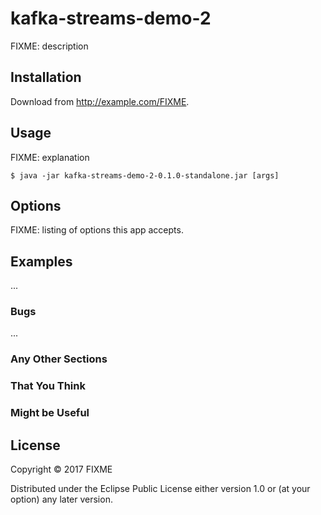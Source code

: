 # kafka-streams-demo-2

FIXME: description

## Installation

Download from http://example.com/FIXME.

## Usage

FIXME: explanation

    $ java -jar kafka-streams-demo-2-0.1.0-standalone.jar [args]

## Options

FIXME: listing of options this app accepts.

## Examples

...

### Bugs

...

### Any Other Sections
### That You Think
### Might be Useful

## License

Copyright © 2017 FIXME

Distributed under the Eclipse Public License either version 1.0 or (at
your option) any later version.
